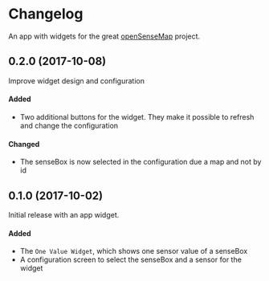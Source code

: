 # Changelog
An app with widgets for the great [openSenseMap](https://opensensemap.org) project.


## 0.2.0 (2017-10-08)
Improve widget design and configuration

#### Added
- Two additional buttons for the widget. They make it possible to refresh and change the configuration

#### Changed
- The senseBox is now selected in the configuration due a map and not by id 


## 0.1.0 (2017-10-02)
Initial release with an app widget.

#### Added
- The `One Value Widget`, which shows one sensor value of a senseBox
- A configuration screen to select the senseBox and a sensor for the widget

